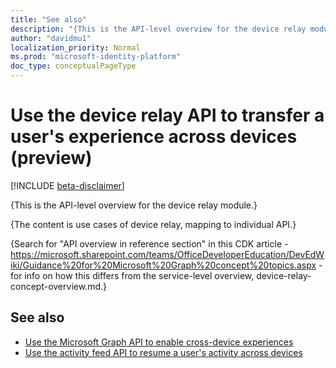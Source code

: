 ```yaml
---
title: "See also"
description: "{This is the API-level overview for the device relay module.}"
author: "davidmu1"
localization_priority: Normal
ms.prod: "microsoft-identity-platform"
doc_type: conceptualPageType
---
```


# Use the device relay API to transfer a user's experience across devices (preview)

[!INCLUDE [beta-disclaimer](../../includes/beta-disclaimer.md)]

{This is the API-level overview for the device relay module.}

{The content is use cases of device relay, mapping to individual API.}

{Search for "API overview in reference section" in this CDK article - https://microsoft.sharepoint.com/teams/OfficeDeveloperEducation/DevEdWiki/Guidance%20for%20Microsoft%20Graph%20concept%20topics.aspx - for info on how this differs from the service-level overview, device-relay-concept-overview.md.}

## See also

- [Use the Microsoft Graph API to enable cross-device experiences](project-remove-overview.md)
- [Use the activity feed API to resume a user's activity across devices](activity-feed-api-overview.md)
